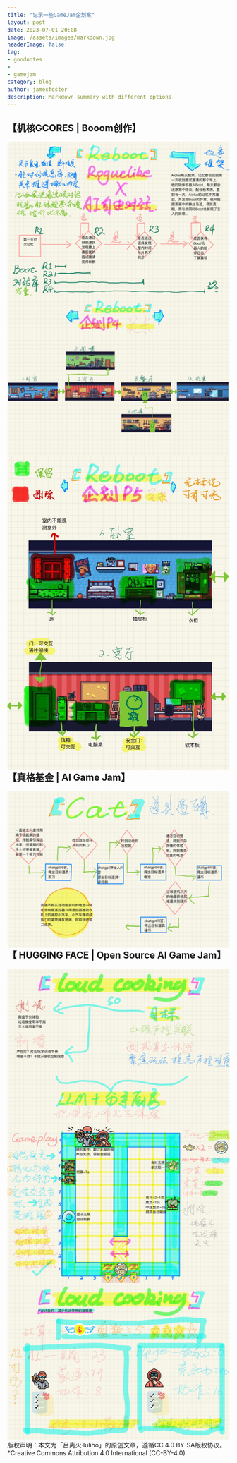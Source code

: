 ```yaml
---
title: "记录一些GameJam企划案"
layout: post
date: 2023-07-01 20:08
image: /assets/images/markdown.jpg
headerImage: false
tag:
- goodnotes
- 
- gamejam
category: blog
author: jamesfoster
description: Markdown summary with different options
---
```


## 【机核GCORES | Booom创作】
<img src="/assets/images/gamejam0101.jpg" style="float: inline-start;">
<img src="/assets/images/gamejam0104.jpg" style="float: inline-start;">
<img src="/assets/images/gamejam0105.jpg" style="float: inline-start;">

## 【真格基金 | AI Game Jam】
<img src="/assets/images/gamejam0201.jpg" style="float: inline-start;">

## 【 HUGGING FACE | Open Source AI Game Jam】
<img src="/assets/images/gamejam0301.jpg" style="float: inline-start;">
<img src="/assets/images/gamejam0302.jpg" style="float: inline-start;">
<img src="/assets/images/gamejam0303.jpg" style="float: inline-start;">

---

版权声明：本文为「吕离火·luliho」的原创文章，遵循CC 4.0 BY-SA版权协议。
<br>*Creative Commons Attribution 4.0 International (CC-BY-4.0)



